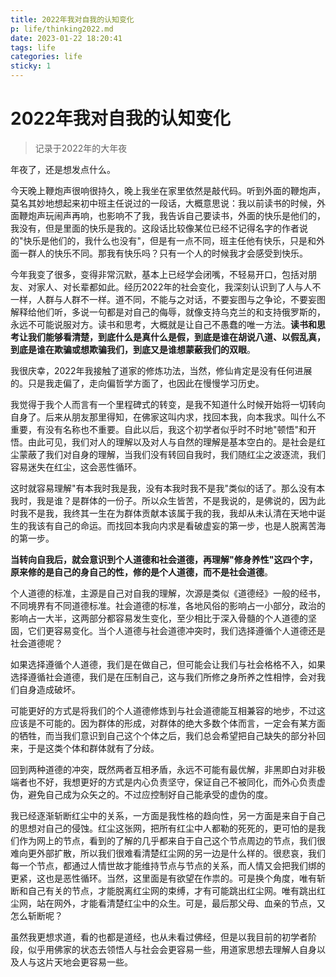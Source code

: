 ```yaml
---
title: 2022年我对自我的认知变化
p: life/thinking2022.md
date: 2023-01-22 18:20:41
tags: life
categories: life
sticky: 1
---
```


#  2022年我对自我的认知变化

> 记录于2022年的大年夜

年夜了，还是想发点什么。

今天晚上鞭炮声很响很持久，晚上我坐在家里依然是敲代码。听到外面的鞭炮声，莫名其妙地想起来初中班主任说过的一段话，大概意思说：我以前读书的时候，外面鞭炮声玩闹声再响，也影响不了我，我告诉自己要读书，外面的快乐是他们的，我没有，但是里面的快乐是我的。这段话比较像某位已经不记得名字的作者说的"快乐是他们的，我什么也没有"，但是有一点不同，班主任他有快乐，只是和外面一群人的快乐不同。那我有快乐吗？只有一个人的时候我才会感受到快乐。

今年我变了很多，变得非常沉默，基本上已经学会闭嘴，不轻易开口，包括对朋友、对家人、对长辈都如此。经历2022年的社会变化，我深刻认识到了人与人不一样，人群与人群不一样。道不同，不能与之对话，不要妄图与之争论，不要妄图解释给他们听，多说一句都是对自己的侮辱，就像支持乌克兰的和支持俄罗斯的，永远不可能说服对方。读书和思考，大概就是让自己不愚蠢的唯一方法。**读书和思考让我们能够看清楚，到底什么是真什么是假，到底是谁在胡说八道、以假乱真，到底是谁在欺骗或想欺骗我们，到底又是谁想蒙蔽我们的双眼**。

我很庆幸，2022年我接触了道家的修炼功法，当然，修仙肯定是没有任何进展的。只是我走偏了，走向偏哲学方面了，也因此在慢慢学习历史。

我觉得于我个人而言有一个里程碑式的转变，是我不知道什么时候开始将一切转向自身了。后来从朋友那里得知，在佛家这叫内求，找回本我，向本我求。叫什么不重要，有没有名称也不重要。自此以后，我这个初学者似乎时不时地"顿悟"和开悟。由此可见，我们对人的理解以及对人与自然的理解是基本空白的。是社会是红尘蒙蔽了我们对自身的理解，当我们没有转回自我时，我们随红尘之波逐流，我们容易迷失在红尘，这会恶性循环。

这时就容易理解"有本我时我是我，没有本我时我不是我"类似的话了。那么没有本我时，我是谁？是群体的一份子。所以众生皆苦，不是我说的，是佛说的，因为此时我不是我，我终其一生在为群体贡献本该属于我的我，我却从未认清在天地中诞生的我该有自己的命运。而找回本我向内求是看破虚妄的第一步，也是人脱离苦海的第一步。

**当转向自我后，就会意识到个人道德和社会道德，再理解"修身养性"这四个字，原来修的是自己的身自己的性，修的是个人道德，而不是社会道德**。

个人道德的标准，主源是自己对自我的理解，次源是类似《道德经》一般的经书，不同境界有不同道德标准。社会道德的标准，各地风俗的影响占一小部分，政治的影响占一大半，这两部分都容易发生变化，至少相比于深入骨髓的个人道德的坚固，它们更容易变化。当个人道德与社会道德冲突时，我们选择遵循个人道德还是社会道德呢？

如果选择遵循个人道德，我们是在做自己，但可能会让我们与社会格格不入，如果选择遵循社会道德，我们是在压制自己，这与我们所修之身所养之性相悖，会对我们自身造成破坏。

可能更好的方式是将我们的个人道德修炼到与社会道德能互相兼容的地步，不过这应该是不可能的。因为群体的形成，对群体的绝大多数个体而言，一定会有某方面的牺牲，而当我们意识到自己这个个体之后，我们总会希望把自己缺失的部分补回来，于是这类个体和群体就有了分歧。

回到两种道德的冲突，既然两者互相矛盾，永远不可能有最优解，非黑即白对非极端者也不好，我想更好的方式是内心负责坚守，保证自己不被同化，而外心负责虚伪，避免自己成为众矢之的。不过应控制好自己能承受的虚伪的度。

我已经逐渐斩断红尘中的关系，一方面是我性格的趋向性，另一方面是来自于自己的思想对自己的侵蚀。红尘这张网，把所有红尘中人都勒的死死的，更可怕的是我们作为网上的节点，看到的了解的几乎都来自于自己这个节点周边的节点，我们很难向更外部扩散，所以我们很难看清楚红尘网的另一边是什么样的。很悲哀，我们每一个节点，都通过人情世故才能维持节点与节点的关系，而人情又会把我们绑的更紧，这也是恶性循环。当然，这里面是有欲望在作祟的。可是换个角度，唯有斩断和自己有关的节点，才能脱离红尘网的束缚，才有可能跳出红尘网。唯有跳出红尘网，站在网外，才能看清楚红尘中的众生。可是，最后那父母、血亲的节点，又怎么斩断呢？

虽然我更想求道，看的也都是道经，也从未看过佛经，但是以我目前的初学者阶段，似乎用佛家的状态去领悟人与社会会更容易一些，用道家思想去理解人自身以及人与这片天地会更容易一些。